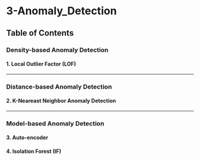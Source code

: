 # 3-Anomaly_Detection

## Table of Contents

### Density-based Anomaly Detection
#### 1. Local Outlier Factor (LOF) 
___
### Distance-based Anomaly Detection
#### 2. K-Neareast Neighbor Anomaly Detection
___
### Model-based Anomaly Detection
#### 3. Auto-encoder
#### 4. Isolation Forest (IF)

